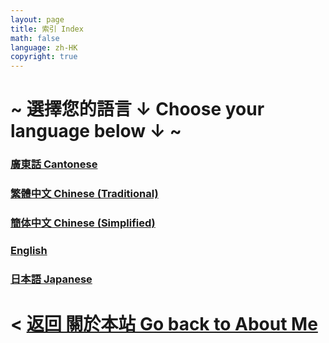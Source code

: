 ```yaml
---
layout: page
title: 索引 Index
math: false
language: zh-HK
copyright: true
---
```


# ~ 選擇您的語言 ↓ Choose your language below ↓ ~
### [廣東話 Cantonese](https://lolicon.wtf/about/self_intro/cantonese)
### [繁體中文 Chinese (Traditional)](https://lolicon.wtf/about/self_intro/zh-TW)
### [簡体中文 Chinese (Simplified)](https://lolicon.wtf/about/self_intro/zh-CN)
### [English](https://lolicon.wtf/about/self_intro/en)
### [日本語 Japanese](https://lolicon.wtf/about/self_intro/jp)


# < [返回 關於本站 Go back to About Me](https://lolicon.wtf/about)
